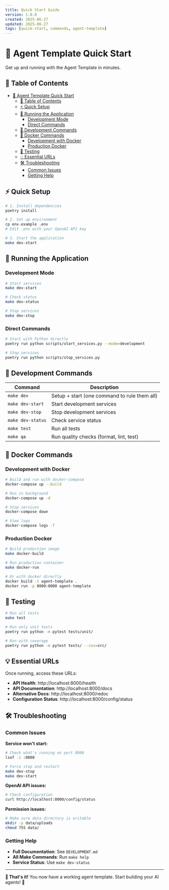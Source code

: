 ```yaml
---
title: Quick Start Guide
version: 1.0.0
created: 2025-06-27
updated: 2025-06-27
tags: [quick-start, commands, agent-template]
---
```


# 🚀 Agent Template Quick Start

Get up and running with the Agent Template in minutes.

## 📑 Table of Contents

- [🚀 Agent Template Quick Start](#-agent-template-quick-start)
  - [📑 Table of Contents](#-table-of-contents)
  - [⚡ Quick Setup](#-quick-setup)
  - [🔄 Running the Application](#-running-the-application)
    - [Development Mode](#development-mode)
    - [Direct Commands](#direct-commands)
  - [🔧 Development Commands](#-development-commands)
  - [🐳 Docker Commands](#-docker-commands)
    - [Development with Docker](#development-with-docker)
    - [Production Docker](#production-docker)
  - [🧪 Testing](#-testing)
  - [💡 Essential URLs](#-essential-urls)
  - [🛠️ Troubleshooting](#️-troubleshooting)
    - [Common Issues](#common-issues)
    - [Getting Help](#getting-help)

## ⚡ Quick Setup

```bash
# 1. Install dependencies
poetry install

# 2. Set up environment
cp env.example .env
# Edit .env with your OpenAI API key

# 3. Start the application
make dev-start
```

## 🔄 Running the Application

### Development Mode

```bash
# Start services
make dev-start

# Check status
make dev-status

# Stop services
make dev-stop
```

### Direct Commands

```bash
# Start with Python directly
poetry run python scripts/start_services.py --mode=development

# Stop services
poetry run python scripts/stop_services.py
```

## 🔧 Development Commands

| Command | Description |
|---------|-------------|
| `make dev` | Setup + start (one command to rule them all) |
| `make dev-start` | Start development services |
| `make dev-stop` | Stop development services |
| `make dev-status` | Check service status |
| `make test` | Run all tests |
| `make qa` | Run quality checks (format, lint, test) |

## 🐳 Docker Commands

### Development with Docker

```bash
# Build and run with docker-compose
docker-compose up --build

# Run in background
docker-compose up -d

# Stop services
docker-compose down

# View logs
docker-compose logs -f
```

### Production Docker

```bash
# Build production image
make docker-build

# Run production container
make docker-run

# Or with docker directly
docker build -t agent-template .
docker run -p 8000:8000 agent-template
```

## 🧪 Testing

```bash
# Run all tests
make test

# Run only unit tests
poetry run python -m pytest tests/unit/

# Run with coverage
poetry run python -m pytest tests/ --cov=src/
```

## 💡 Essential URLs

Once running, access these URLs:

- **API Health**: http://localhost:8000/health
- **API Documentation**: http://localhost:8000/docs
- **Alternative Docs**: http://localhost:8000/redoc
- **Configuration Status**: http://localhost:8000/config/status

## 🛠️ Troubleshooting

### Common Issues

**Service won't start:**
```bash
# Check what's running on port 8000
lsof -i :8000

# Force stop and restart
make dev-stop
make dev-start
```

**OpenAI API issues:**
```bash
# Check configuration
curl http://localhost:8000/config/status
```

**Permission issues:**
```bash
# Make sure data directory is writable
mkdir -p data/uploads
chmod 755 data/
```

### Getting Help

- **Full Documentation**: See `DEVELOPMENT.md`
- **All Make Commands**: Run `make help`
- **Service Status**: Use `make dev-status`

---

**🎯 That's it!** You now have a working agent template. Start building your AI agents! 🤖 